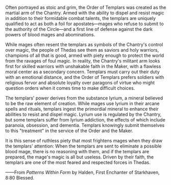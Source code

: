 Often portrayed as stoic and grim, the Order of Templars was created as the martial arm of the Chantry. Armed with the ability to dispel and resist magic in addition to their formidable combat talents, the templars are uniquely qualified to act as both a foil for apostates—mages who refuse to submit to the authority of the Circle—and a first line of defense against the dark powers of blood mages and abominations.

While mages often resent the templars as symbols of the Chantry's control over magic, the people of Thedas see them as saviors and holy warriors, champions of all that is good, armed with piety enough to protect the world from the ravages of foul magic. In reality, the Chantry's militant arm looks first for skilled warriors with unshakable faith in the Maker, with a flawless moral center as a secondary concern. Templars must carry out their duty with an emotional distance, and the Order of Templars prefers soldiers with religious fervor and absolute loyalty over paragons of virtue who might question orders when it comes time to make difficult choices.

The templars' power derives from the substance lyrium, a mineral believed to be the raw element of creation. While mages use lyrium in their arcane spells and rituals, templars ingest the primordial mineral to enhance their abilities to resist and dispel magic. Lyrium use is regulated by the Chantry, but some templars suffer from lyrium addiction, the effects of which include paranoia, obsession, and dementia. Templars knowingly submit themselves to this "treatment" in the service of the Order and the Maker.

It is this sense of ruthless piety that most frightens mages when they draw the templars' attention: When the templars are sent to eliminate a possible blood mage, there is no reasoning with them, and if the templars are prepared, the mage's magic is all but useless. Driven by their faith, the templars are one of the most feared and respected forces in Thedas.

——From <i> Patterns Within Form </i> by Halden, First Enchanter of Starkhaven, 8:80 Blessed.